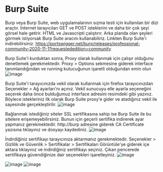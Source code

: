 # Burp Suite

Burp veya Burp Suite, web uygulamalarının sızma testi için kullanılan bir dizi araçtır. İnternet tarayıcıları GET ve POST isteklerini ve daha bir çok şeyi görsel hale getirir. HTML ve Javascripti çalıştırır. Arka planda olan şeyleri görmek istiyorsak Burp Suite aracını kullanabiliriz. Linkten Burp Suite'i indirebilirsiniz.
https://portswigger.net/burp/releases/professional-community-2020-11-1?requestededition=community

Burp Suite'i kurduktan sonra, Proxy olarak kullanmak için çalışır olduğunu denetlemek gerekmektedir. Proxy > Options sekmesine giderek interface tanımlandığından ve running kutucuğunun işaretli olduğundan emin olun
![image](https://user-images.githubusercontent.com/70814577/112728769-e43c5880-8f39-11eb-83fe-e3b26b3ce1d2.png)

Burp Suite'i tarayıcınızda vekil olarak kullanmak için firefox tarayıcınızdan Seçenekler > Ağ ayarları'nı açınız. Vekil sunucuyu elle ayarla seçeneğini seçerek daha önce bulduğumuz interface adresini resimdeki gibi yazınız. Böylece istekleriniz ilk olarak Burp Suite proxy'e gider ve atadığınız vekil ile sayesinde gerçekleştirilir.
![image](https://user-images.githubusercontent.com/70814577/112728920-9ffd8800-8f3a-11eb-975f-20b1674701bf.png)

Bağlanmak istediğiniz siteler SSL sertifikasına sahip ise Burp Suite ile bu sitelere erişemeyebilirsiniz. Bunun için geçerli sertifika indirerek ayar yapmanız gerekmektedir.
http://burp adresine giderek  CA Certificate yazısına tıklayınız ve dosyayı kaydediniz.
![image](https://user-images.githubusercontent.com/70814577/112729169-dee00d80-8f3b-11eb-8122-5195122032c7.png)

İndirdiğiniz sertifikayı tarayıcınıza aktarmanız gerekmektedir. Seçenekler > Gizlilik ve Güvenlik > Sertifikalar > Sertifikaları Görüntüle'ye giderek içe aktara tıklayınız ve indirdiğiniz sertifikayı seçiniz. Çıkan pencerede sertifikaya güvendiğinize dair seçenekleri işaretleyiniz.
![image](https://user-images.githubusercontent.com/70814577/112729284-72194300-8f3c-11eb-802c-9debcddab0d4.png)



![image](https://user-images.githubusercontent.com/70814577/112729403-f7045c80-8f3c-11eb-8bf3-49f5d8d81fbe.png)
![image](https://user-images.githubusercontent.com/70814577/112729415-05527880-8f3d-11eb-980c-b3d92fc41707.png)


